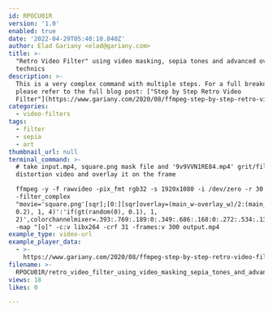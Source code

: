 ```yaml
---
id: RPOCU01R
version: '1.0'
enabled: true
date: '2022-04-29T05:40:10.040Z'
author: Elad Gariany <elad@gariany.com>
title: >-
  "Retro Video Filter" using video masking, sepia tones and advanced overlaying
  technics
description: >-
  This is a very complex command with multiple steps. For a full breakdown,
  please refer to the full blog post: ["Step by Step Retro Video
  Filter"](https://www.gariany.com/2020/08/ffmpeg-step-by-step-retro-video-filter/index.html).
categories:
  - video-filters
tags:
  - filter
  - sepia
  - art
thumbnail_url: null
terminal_command: >-
  # take input.mp4, square.png mask file and '9v9VVN1RE84.mp4' grit/film
  distortion video and overlay it on the frame

  ffmpeg -y -f rawvideo -pix_fmt rgb32 -s 1920x1080 -i /dev/zero -r 30
  -filter_complex
  "movie='square.png'[sqr];[0:][sqr]overlay=(main_w-overlay_w)/2:(main_h-overlay_h)/2[canvas];[canvas]chromakey=0x008000:blend=0:similarity=0.15[canvas2];[0:][canvas2]overlay[canvas3];movie='input.mp4',scale=1920:1080[i1];[0:][i1]overlay='if(gt(random(0),
  0.2), 1, 4)':'if(gt(random(0), 0.1), 1,
  2)',colorchannelmixer=.393:.769:.189:0:.349:.686:.168:0:.272:.534:.131[i2];[i2][canvas3]overlay[mix1];movie='9v9VVN1RE84.mp4',scale=1920:1080[grit_i1];[grit_i1]chromakey=0x16FF0A:blend=0.2:similarity=0.3,colorchannelmixer=.3:.4:.3:0:.3:.4:.3:0:.3:.4:.3[grit1];[0:][mix1]overlay[o1];[o1][grit1]overlay[o]"
  -map "[o]" -c:v libx264 -crf 31 -frames:v 300 output.mp4
example_type: video-url
example_player_data:
  - >-
    https://www.gariany.com/2020/08/ffmpeg-step-by-step-retro-video-filter/result.mp4
filename: >-
  RPOCU01R/retro_video_filter_using_video_masking_sepia_tones_and_advanced_overlaying_technics.md
views: 18
likes: 0

---
```

